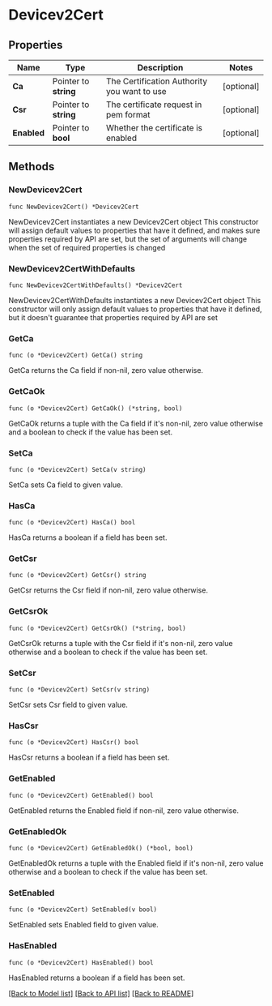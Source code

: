 # Devicev2Cert

## Properties

Name | Type | Description | Notes
------------ | ------------- | ------------- | -------------
**Ca** | Pointer to **string** | The Certification Authority you want to use | [optional] 
**Csr** | Pointer to **string** | The certificate request in pem format | [optional] 
**Enabled** | Pointer to **bool** | Whether the certificate is enabled | [optional] 

## Methods

### NewDevicev2Cert

`func NewDevicev2Cert() *Devicev2Cert`

NewDevicev2Cert instantiates a new Devicev2Cert object
This constructor will assign default values to properties that have it defined,
and makes sure properties required by API are set, but the set of arguments
will change when the set of required properties is changed

### NewDevicev2CertWithDefaults

`func NewDevicev2CertWithDefaults() *Devicev2Cert`

NewDevicev2CertWithDefaults instantiates a new Devicev2Cert object
This constructor will only assign default values to properties that have it defined,
but it doesn't guarantee that properties required by API are set

### GetCa

`func (o *Devicev2Cert) GetCa() string`

GetCa returns the Ca field if non-nil, zero value otherwise.

### GetCaOk

`func (o *Devicev2Cert) GetCaOk() (*string, bool)`

GetCaOk returns a tuple with the Ca field if it's non-nil, zero value otherwise
and a boolean to check if the value has been set.

### SetCa

`func (o *Devicev2Cert) SetCa(v string)`

SetCa sets Ca field to given value.

### HasCa

`func (o *Devicev2Cert) HasCa() bool`

HasCa returns a boolean if a field has been set.

### GetCsr

`func (o *Devicev2Cert) GetCsr() string`

GetCsr returns the Csr field if non-nil, zero value otherwise.

### GetCsrOk

`func (o *Devicev2Cert) GetCsrOk() (*string, bool)`

GetCsrOk returns a tuple with the Csr field if it's non-nil, zero value otherwise
and a boolean to check if the value has been set.

### SetCsr

`func (o *Devicev2Cert) SetCsr(v string)`

SetCsr sets Csr field to given value.

### HasCsr

`func (o *Devicev2Cert) HasCsr() bool`

HasCsr returns a boolean if a field has been set.

### GetEnabled

`func (o *Devicev2Cert) GetEnabled() bool`

GetEnabled returns the Enabled field if non-nil, zero value otherwise.

### GetEnabledOk

`func (o *Devicev2Cert) GetEnabledOk() (*bool, bool)`

GetEnabledOk returns a tuple with the Enabled field if it's non-nil, zero value otherwise
and a boolean to check if the value has been set.

### SetEnabled

`func (o *Devicev2Cert) SetEnabled(v bool)`

SetEnabled sets Enabled field to given value.

### HasEnabled

`func (o *Devicev2Cert) HasEnabled() bool`

HasEnabled returns a boolean if a field has been set.


[[Back to Model list]](../README.md#documentation-for-models) [[Back to API list]](../README.md#documentation-for-api-endpoints) [[Back to README]](../README.md)


